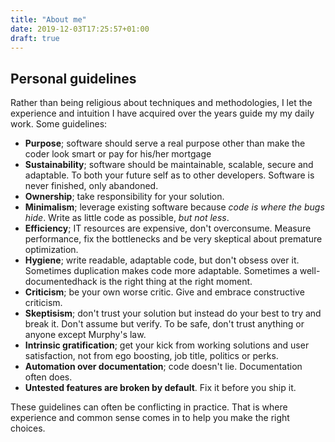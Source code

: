 ```yaml
---
title: "About me"
date: 2019-12-03T17:25:57+01:00
draft: true
---
```


## Personal guidelines

Rather than being religious about techniques and methodologies, I let the
experience and intuition I have acquired over the years guide my my daily work.
Some guidelines:

- **Purpose**; software should serve a real purpose other than make the coder
  look smart or pay for his/her mortgage
- **Sustainability**; software should be maintainable, scalable, secure and
  adaptable. To both your future self as to other developers. Software is never
  finished, only abandoned.
- **Ownership**; take responsibility for your solution.
- **Minimalism**; leverage existing software because _code is where the bugs
  hide_. Write as little code as possible, _but not less_.
- **Efficiency**; IT resources are expensive, don't overconsume. Measure
  performance, fix the bottlenecks and be very skeptical about premature optimization.
- **Hygiene**; write readable, adaptable code, but don't obsess over it.
  Sometimes duplication makes code more adaptable. Sometimes a
  well-documentedhack is the right thing at the right moment.
- **Criticism**; be your own worse critic. Give and embrace constructive
  criticism.
- **Skeptisism**; don't trust your solution but instead do your best to try and
  break it. Don't assume but verify. To be safe, don't trust anything or anyone
  except Murphy's law.
- **Intrinsic gratification**; get your kick from working solutions and user
  satisfaction, not from ego boosting, job title, politics or perks.
- **Automation over documentation**; code doesn't lie. Documentation often does.
- **Untested features are broken by default**. Fix it before you ship it.

These guidelines can often be conflicting in practice. That is where
experience and common sense comes in to help you make the right choices.

